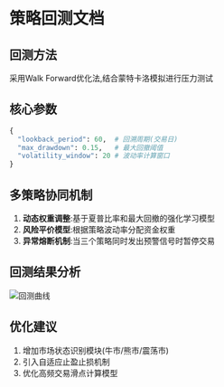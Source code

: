 # 策略回测文档

## 回测方法
采用Walk Forward优化法,结合蒙特卡洛模拟进行压力测试

## 核心参数
```python
{
  "lookback_period": 60,  # 回溯周期(交易日)
  "max_drawdown": 0.15,   # 最大回撤阈值
  "volatility_window": 20 # 波动率计算窗口
}
```

## 多策略协同机制
1. **动态权重调整**:基于夏普比率和最大回撤的强化学习模型
2. **风险平价模型**:根据策略波动率分配资金权重
3. **异常熔断机制**:当三个策略同时发出预警信号时暂停交易

## 回测结果分析
![回测曲线](/static/backtest_curve.png)

## 优化建议
1. 增加市场状态识别模块(牛市/熊市/震荡市)
2. 引入自适应止盈止损机制
3. 优化高频交易滑点计算模型
